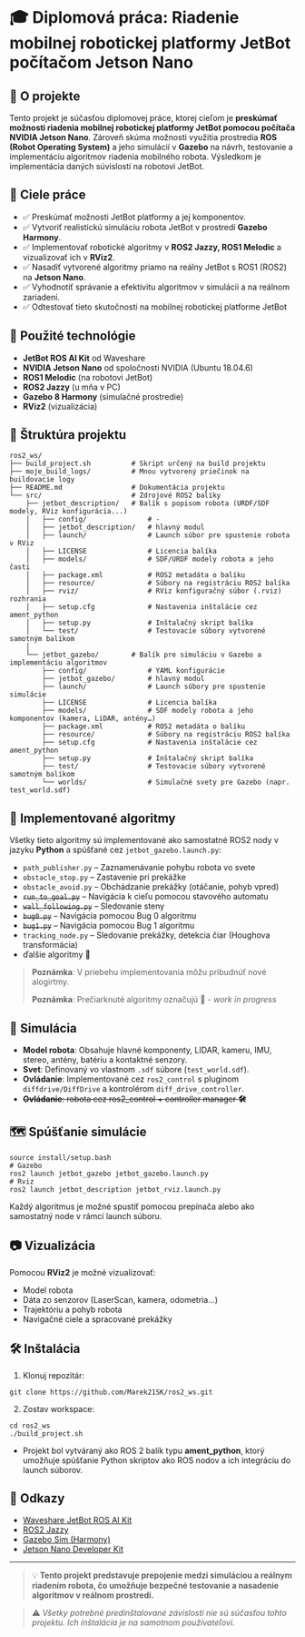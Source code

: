# 🎓 Diplomová práca: Riadenie mobilnej robotickej platformy JetBot počítačom Jetson Nano

## 📘 O projekte

Tento projekt je súčasťou diplomovej práce, ktorej cieľom je **preskúmať možnosti riadenia mobilnej robotickej platformy JetBot pomocou počítača NVIDIA Jetson Nano**. Zároveň skúma možnosti využitia prostredia **ROS (Robot Operating System)** a jeho simulácií v **Gazebo** na návrh, testovanie a implementáciu algoritmov riadenia mobilného robota. Výsledkom je implementácia daných súvislostí na robotovi JetBot.

## 🎯 Ciele práce

- ✅ Preskúmať možnosti JetBot platformy a jej komponentov.  
- ✅ Vytvoriť realistickú simuláciu robota JetBot v prostredí **Gazebo Harmony**.  
- ✅ Implementovať robotické algoritmy v **ROS2 Jazzy, ROS1 Melodic** a vizualizovať ich v **RViz2**.  
- ✅ Nasadiť vytvorené algoritmy priamo na reálny JetBot s ROS1 (ROS2) na **Jetson Nano**.  
- ✅ Vyhodnotiť správanie a efektivitu algoritmov v simulácii a na reálnom zariadení.
- ✅ Odtestovať tieto skutočnosti na mobilnej robotickej platforme JetBot

## 🧠 Použité technológie

- **JetBot ROS AI Kit** od Waveshare  
- **NVIDIA Jetson Nano** od spoločnosti NVIDIA (Ubuntu 18.04.6)  
- **ROS1 Melodic** (na robotovi JetBot)  
- **ROS2 Jazzy** (u mňa v PC)  
- **Gazebo 8 Harmony** (simulačné prostredie)  
- **RViz2** (vizualizácia)   

## 📁 Štruktúra projektu

```
ros2_ws/
├── build_project.sh          # Skript určený na build projektu
├── moje_build_logs/          # Mnou vytvorený priečinok na buildovacie logy
├── README.md                 # Dokumentácia projektu 
└── src/                      # Zdrojové ROS2 balíky
    ├── jetbot_description/   # Balík s popisom robota (URDF/SDF modely, RViz konfigurácia...)
    │   ├── config/               # - 
    │   ├── jetbot_description/   # hlavný modul
    │   ├── launch/               # Launch súbor pre spustenie robota v RViz
    │   ├── LICENSE               # Licencia balíka 
    │   ├── models/               # SDF/URDF modely robota a jeho častí
    │   ├── package.xml           # ROS2 metadáta o balíku
    │   ├── resource/             # Súbory na registráciu ROS2 balíka
    │   ├── rviz/                 # RViz konfiguračný súbor (.rviz) rozhrania
    │   ├── setup.cfg             # Nastavenia inštalácie cez ament_python
    │   ├── setup.py              # Inštalačný skript balíka
    │   └── test/                 # Testovacie súbory vytvorené samotným balíkom
    │
    └── jetbot_gazebo/        # Balík pre simuláciu v Gazebo a implementáciu algoritmov
        ├── config/               # YAML konfigurácie 
        ├── jetbot_gazebo/        # hlavný modul
        ├── launch/               # Launch súbory pre spustenie simulácie
        ├── LICENSE               # Licencia balíka 
        ├── models/               # SDF modely robota a jeho komponentov (kamera, LiDAR, antény…)
        ├── package.xml           # ROS2 metadáta o balíku
        ├── resource/             # Súbory na registráciu ROS2 balíka
        ├── setup.cfg             # Nastavenia inštalácie cez ament_python
        ├── setup.py              # Inštalačný skript balíka
        ├── test/                 # Testovacie súbory vytvorené samotným balíkom
        └── worlds/               # Simulačné svety pre Gazebo (napr. test_world.sdf)
```

## 🐍 Implementované algoritmy

Všetky tieto algoritmy sú implementované ako samostatné ROS2 nody v jazyku **Python** a spúšťané cez `jetbot_gazebo.launch.py`:

- `path_publisher.py` – Zaznamenávanie pohybu robota vo svete
- `obstacle_stop.py` – Zastavenie pri prekážke  
- `obstacle_avoid.py` – Obchádzanie prekážky (otáčanie, pohyb vpred)  
- ~~`run_to_goal.py`~~ – Navigácia k cieľu pomocou stavového automatu
- ~~`wall_following.py`~~ – Sledovanie steny  
- ~~`bug0.py`~~ – Navigácia pomocou Bug 0 algoritmu  
- ~~`bug1.py`~~ – Navigácia pomocou Bug 1 algoritmu
- `tracking_node.py` – Sledovanie prekážky, detekcia čiar (Houghova transformácia)
- ďalšie algoritmy 🐣

> **Poznámka**: V priebehu implementovania môžu pribudnúť nové alogirtmy.
> 
> **Poznámka**: Prečiarknuté algoritmy označujú 🚧 - *work in progress*

## 🤖 Simulácia

- **Model robota**: Obsahuje hlavné komponenty, LIDAR, kameru, IMU, stereo, antény, batériu a kontaktné senzory.  
- **Svet**: Definovaný vo vlastnom `.sdf` súbore (`test_world.sdf`).  
- **Ovládanie**: Implementované cez `ros2_control` s pluginom `diffdrive/DiffDrive` a kontrolérom `diff_drive_controller`.  
- ~~**Ovládanie**: robota cez ros2_control + controller manager **🛠️**~~
## 🗺️ Spúšťanie simulácie

```
source install/setup.bash
# Gazebo
ros2 launch jetbot_gazebo jetbot_gazebo.launch.py
# Rviz
ros2 launch jetbot_description jetbot_rviz.launch.py
```

Každý algoritmus je možné spustiť pomocou prepínača alebo ako samostatný node v rámci launch súboru.

## 📷 Vizualizácia

Pomocou **RViz2** je možné vizualizovať:

- Model robota  
- Dáta zo senzorov (LaserScan, kamera, odometria...)  
- Trajektóriu a pohyb robota  
- Navigačné ciele a spracované prekážky  

## 🛠️ Inštalácia

1. Klonuj repozitár:
```
git clone https://github.com/Marek21SK/ros2_ws.git
```

2. Zostav workspace:
```
cd ros2_ws
./build_project.sh
```
- Projekt bol vytváraný ako ROS 2 balík typu **ament_python**, ktorý umožňuje spúšťanie Python skriptov ako ROS nodov a ich integráciu do launch súborov.

## 📝 Odkazy

- [Waveshare JetBot ROS AI Kit](https://www.waveshare.com/wiki/JetBot_ROS_AI_Kit)  
- [ROS2 Jazzy](https://docs.ros.org/en/jazzy/index.html)  
- [Gazebo Sim (Harmony)](https://gazebosim.org/docs/latest/getstarted/)  
- [Jetson Nano Developer Kit](https://developer.nvidia.com/embedded/jetson-nano-developer-kit)  

---

> 💡 **Tento projekt predstavuje prepojenie medzi simuláciou a reálnym riadením robota, čo umožňuje bezpečné testovanie a nasadenie algoritmov v reálnom prostredí.**

> ⚠️ *Všetky potrebné predinštalované závislosti nie sú súčasťou tohto projektu. Ich inštalácia je na samotnom používateľovi.*